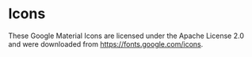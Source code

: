 # Icons

These Google Material Icons are licensed under the Apache License 2.0 and were
downloaded from https://fonts.google.com/icons.

